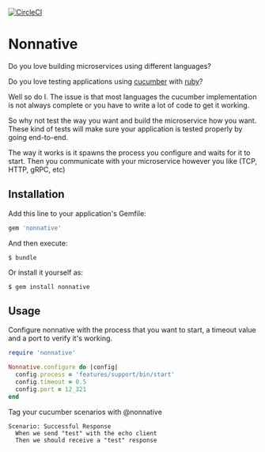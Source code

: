 [![CircleCI](https://circleci.com/gh/alexfalkowski/nonnative.svg?style=svg)](https://circleci.com/gh/alexfalkowski/nonnative)

# Nonnative

Do you love building microservices using different languages?

Do you love testing applications using [cucumber](https://cucumber.io/) with [ruby](https://www.ruby-lang.org/en/)?

Well so do I. The issue is that most languages the cucumber implementation is not always complete or you have to write a lot of code to get it working.

So why not test the way you want and build the microservice how you want. These kind of tests will make sure your application is tested properly by going end-to-end.

The way it works is it spawns the process you configure and waits for it to start. Then you communicate with your microservice however you like (TCP, HTTP, gRPC, etc)

## Installation

Add this line to your application's Gemfile:

```ruby
gem 'nonnative'
```

And then execute:

    $ bundle

Or install it yourself as:

    $ gem install nonnative

## Usage

Configure nonnative with the process that you want to start, a timeout value and a port to verify it's working.

```ruby
require 'nonnative'

Nonnative.configure do |config|
  config.process = 'features/support/bin/start'
  config.timeout = 0.5
  config.port = 12_321
end
```

Tag your cucumber scenarios with @nonnative

```cucumber
Scenario: Successful Response
  When we send "test" with the echo client
  Then we should receive a "test" response
```
